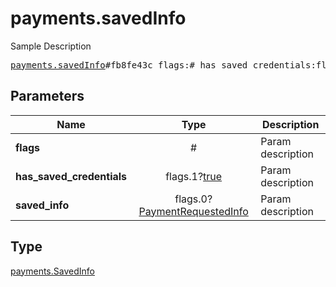 # payments.savedInfo

Sample Description

<pre>
<a href="../constructor/payments.savedInfo.md">payments.savedInfo</a>#fb8fe43c flags:# has_saved_credentials:flags.1?<a href="../type/true.md">true</a> saved_info:flags.0?<a href="../type/PaymentRequestedInfo.md">PaymentRequestedInfo</a> = <a href="../type/payments.SavedInfo.md">payments.SavedInfo</a>;
</pre>
## Parameters

| Name | Type | Description |
|------|:----:|-------------|
| **flags** | # | Param description |
| **has_saved_credentials** | flags.1?<a href="../type/true.md">true</a> | Param description |
| **saved_info** | flags.0?<a href="../type/PaymentRequestedInfo.md">PaymentRequestedInfo</a> | Param description |

## Type

<a href="../type/payments.SavedInfo.md">payments.SavedInfo</a>
